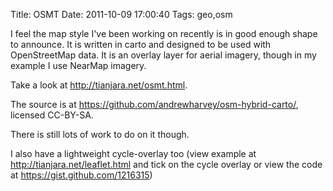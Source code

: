 Title: OSMT
Date: 2011-10-09 17:00:40
Tags: geo,osm

I feel the map style I've been working on recently is in good enough shape to announce. It is written in carto and designed to be used with OpenStreetMap data. It is an overlay layer for aerial imagery, though in my example I use NearMap imagery.

Take a look at <a href="http://tianjara.net/osmt.html">http://tianjara.net/osmt.html</a>.

The source is at <a href="https://github.com/andrewharvey/osm-hybrid-carto/">https://github.com/andrewharvey/osm-hybrid-carto/</a>, licensed CC-BY-SA.

There is still lots of work to do on it though.

I also have a lightweight cycle-overlay too (view example at <a href="http://tianjara.net/leaflet.html">http://tianjara.net/leaflet.html</a> and tick on the cycle overlay or view the code at <a href="https://gist.github.com/1216315">https://gist.github.com/1216315</a>)